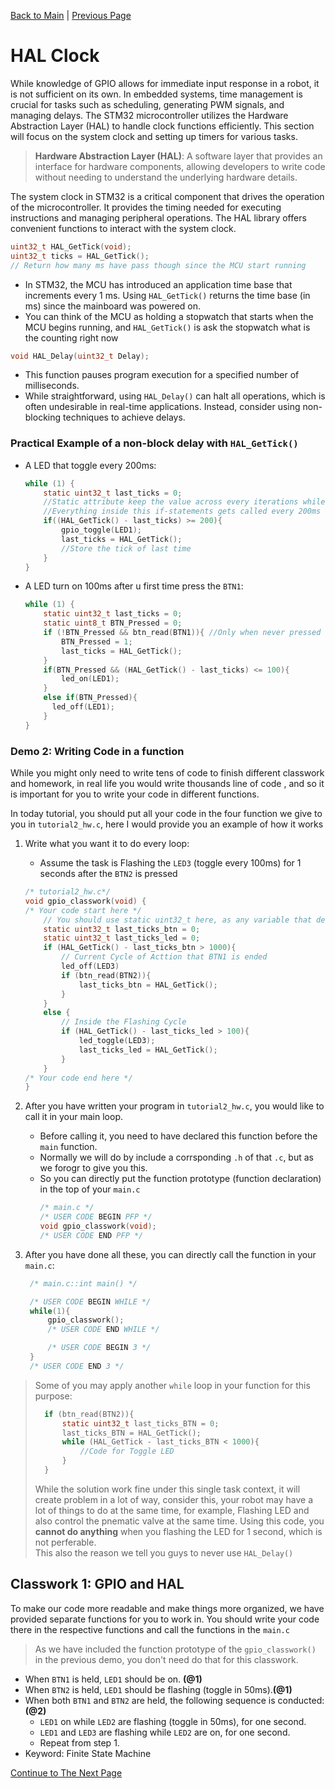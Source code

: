 [Back to Main](README.md) | [Previous Page](02-GPIO.md)

# HAL Clock

While knowledge of GPIO allows for immediate input response in a robot, it is not sufficient on its own. In embedded systems, time management is crucial for tasks such as scheduling, generating PWM signals, and managing delays. The STM32 microcontroller utilizes the Hardware Abstraction Layer (HAL) to handle clock functions efficiently. This section will focus on the system clock and setting up timers for various tasks.

> **Hardware Abstraction Layer (HAL)**: A software layer that provides an interface for hardware components, allowing developers to write code without needing to understand the underlying hardware details.

The system clock in STM32 is a critical component that drives the operation of the microcontroller. It provides the timing needed for executing instructions and managing peripheral operations. The HAL library offers convenient functions to interact with the system clock.

```c
uint32_t HAL_GetTick(void);
uint32_t ticks = HAL_GetTick();
// Return how many ms have pass though since the MCU start running
```

- In STM32, the MCU has introduced an application time base that increments every 1 ms. Using `HAL_GetTick()` returns the time base (in ms) since the mainboard was powered on.
- You can think of the MCU as holding a stopwatch that starts when the MCU begins running, and `HAL_GetTick()` is ask the stopwatch what is the counting right now

```c
void HAL_Delay(uint32_t Delay);
```

- This function pauses program execution for a specified number of milliseconds.
- While straightforward, using `HAL_Delay()` can halt all operations, which is often undesirable in real-time applications. Instead, consider using non-blocking techniques to achieve delays.

### Practical Example of a non-block delay with `HAL_GetTick()`

- A LED that toggle every 200ms:

  ```c
  while (1) {
      static uint32_t last_ticks = 0;
      //Static attribute keep the value across every iterations while it will not be re-initized
      //Everything inside this if-statements gets called every 200ms
      if((HAL_GetTick() - last_ticks) >= 200){
          gpio_toggle(LED1);
          last_ticks = HAL_GetTick();
          //Store the tick of last time
      }
  }
  ```

- A LED turn on 100ms after u first time press the `BTN1`:
  ```c
  while (1) {
      static uint32_t last_ticks = 0;
      static uint8_t BTN_Pressed = 0;
      if (!BTN_Pressed && btn_read(BTN1)){ //Only when never pressed
          BTN_Pressed = 1;
          last_ticks = HAL_GetTick();
      }
      if(BTN_Pressed && (HAL_GetTick() - last_ticks) <= 100){
          led_on(LED1);
      }
      else if(BTN_Pressed){
        led_off(LED1);
      }
  }
  ``` 

### Demo 2: Writing Code in a function 
While you might only need to write tens of code to finish different classwork and homework, in real life you would write thousands line of code , and so it is important for you to write your code in different functions.

In today tutorial, you should put all your code in the four function we give to you in `tutorial2_hw.c`, here I would provide you an example of how it works

1. Write what you want it to do every loop:
   - Assume the task is Flashing the `LED3` (toggle every 100ms) for 1 seconds after the `BTN2` is pressed
    ```c
    /* tutorial2_hw.c*/
    void gpio_classwork(void) {
    /* Your code start here */
        // You should use static uint32_t here, as any variable that defined in main.c cannot call here unless you extern it
        static uint32_t last_ticks_btn = 0;
        static uint32_t last_ticks_led = 0;
        if (HAL_GetTick() - last_ticks_btn > 1000){ 
            // Current Cycle of Acttion that BTN1 is ended
            led_off(LED3)
            if (btn_read(BTN2)){
                last_ticks_btn = HAL_GetTick();
            }
        }
        else {
            // Inside the Flashing Cycle
            if (HAL_GetTick() - last_ticks_led > 100){
                led_toggle(LED3);
                last_ticks_led = HAL_GetTick();
            }
        }        
    /* Your code end here */
    }
    ```

2. After you have written your program in `tutorial2_hw.c`, you would like to call it in your main loop.
   - Before calling it, you need to have declared this function before the `main` function. 
   - Normally we will do by include a corrsponding `.h` of that `.c`, but as we forogr to give you this.
   - So you can directly put the function prototype (function declaration) in the top of your `main.c`
        ```c
        /* main.c */
        /* USER CODE BEGIN PFP */
        void gpio_classwork(void);
        /* USER CODE END PFP */
        ```
3. After you have done all these, you can directly call the function in your `main.c`:
   ```c 
    /* main.c::int main() */

    /* USER CODE BEGIN WHILE */
    while(1){
        gpio_classwork();
        /* USER CODE END WHILE */

        /* USER CODE BEGIN 3 */
    }
    /* USER CODE END 3 */
   ```
> Some of you may apply another `while` loop in your function for this purpose:
> ```c
>   if (btn_read(BTN2)){
>       static uint32_t last_ticks_BTN = 0;
>       last_ticks_BTN = HAL_GetTick();
>       while (HAL_GetTick - last_ticks_BTN < 1000){
>           //Code for Toggle LED
>       }
>   }
> ```
> While the solution work fine under this single task context, it will create problem in a lot of way, consider this, your robot may have a lot of things to do at the same time, for example, Flashing LED and also control the pnematic valve at the same time. Using this code, you **cannot do anything** when you flashing the LED for 1 second, which is not perferable. \
> This also the reason we tell you guys to never use `HAL_Delay()`


<!-- ## Action that constantly repeat

### Program Structure:

```c
int main(void)
{
    // Initialize Everything Here, this is like setup() in Arduino
    HAL_Init();
    SystemClock_Config();
    MX_GPIO_Init();     //Initialize most GPIOs on board
    MX_DMA_Init();      //Initialize DMA

    while (1) {
        static uint32_t last_ticks = 0;	//Static attribute keeps its stored value through every iteration
        //Everything inside this if-statements gets called every 100ms
        if((HAL_GetTick() - last_ticks) >= 100){
            // do something every 100 ms
            last_ticks = HAL_GetTick();
            //Store the tick of last time
        }

        static uint32_t last_ticks2 = 0;	//This variable keeps its stored value through every iteration
        //Everything inside this if-statements gets called every 60ms
        if((HAL_GetTick() - last_ticks2) >= 60){
            // do another thing every 60 ms
            last_ticks2 = HAL_GetTick();
        }
    }
}
```

- In the example above, we do something every 100 ms and another thing every 60 ms. Since they are only an if-statement, there won't be any while loops/ for loops that prevent the other tasks from doing their tasks.
- This structure is easy and keep your MCU active all the time to do whatever you want it to do. -->

<!-- ### HAL_Delay

Some of you may find that a `HAL_Delay()` function exists, and use it in your code like so:

```c
while(1){
    //do something (task1)
    HAL_Delay(100);
    //do another thing (task2)
    HAL_Delay(60);
}
```

This may not work as expected, and can cause problems. The issue here is that `HAL_Delay()` stops **EVERYTHING**, and your entire board will freeze for x milliseconds before moving on. In the example above, this will cause both tasks to run every 60+100ms. \
Timing actions by freezing the entire board is also not desirable for us 99% of the time, since freezing would mean it would not respond to any control inputs. (imagine if your robot's wheels couldn't move because an LED was freezing the robot)

> TLDR you shouldn’t be using `HAL_Delay()` most of the time

<details><summary>Side note:

`HAL_Delay()` uses `HAL_GetTick()` under the hood

</summary>
     
```c
__weak void HAL_Delay(uint32_t Delay)
{
uint32_t tickstart = HAL_GetTick();
uint32_t wait = Delay;

/_ Add a freq to guarantee minimum wait _/
if (wait < HAL_MAX_DELAY)
{
wait += (uint32_t)(uwTickFreq);
}

while((HAL_GetTick() - tickstart) < wait)
{
}
}

````
 </details> -->

## Classwork 1: GPIO and HAL
To make our code more readable and make things more organized, we have provided separate functions for you to work in.
You should write your code there in the respective functions and call the functions in the `main.c` 

> As we have included the function prototype of the `gpio_classwork()` in the previous demo, you don't need do that for this classwork.

- When `BTN1` is held, `LED1` should be on. **(@1)**
- When `BTN2` is held, `LED1` should be flashing (toggle in 50ms).**(@1)**
- When both `BTN1` and `BTN2` are held, the following sequence is conducted:**(@2)**
  - `LED1` on while `LED2` are flashing (toggle in 50ms), for one second.
  - `LED1` and `LED3` are flashing while `LED2` are on, for one second.
  - Repeat from step 1.
- Keyword: Finite State Machine

[Continue to The Next Page](./04-TFT.md)
